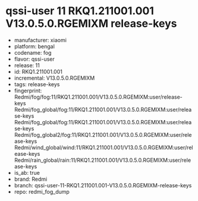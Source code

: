 # qssi-user 11 RKQ1.211001.001 V13.0.5.0.RGEMIXM release-keys
- manufacturer: xiaomi
- platform: bengal
- codename: fog
- flavor: qssi-user
- release: 11
- id: RKQ1.211001.001
- incremental: V13.0.5.0.RGEMIXM
- tags: release-keys
- fingerprint: Redmi/fog/fog:11/RKQ1.211001.001/V13.0.5.0.RGEMIXM:user/release-keys
Redmi/fog_global/fog:11/RKQ1.211001.001/V13.0.5.0.RGEMIXM:user/release-keys
Redmi/fog_global/fog:11/RKQ1.211001.001/V13.0.5.0.RGEMIXM:user/release-keys
Redmi/fog_global2/fog:11/RKQ1.211001.001/V13.0.5.0.RGEMIXM:user/release-keys
Redmi/wind_global/wind:11/RKQ1.211001.001/V13.0.5.0.RGEMIXM:user/release-keys
Redmi/rain_global/rain:11/RKQ1.211001.001/V13.0.5.0.RGEMIXM:user/release-keys
- is_ab: true
- brand: Redmi
- branch: qssi-user-11-RKQ1.211001.001-V13.0.5.0.RGEMIXM-release-keys
- repo: redmi_fog_dump
